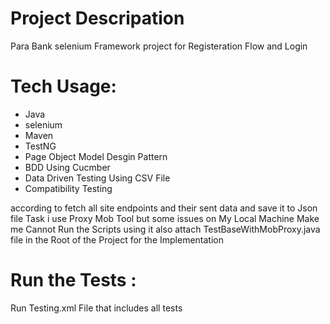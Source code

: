 # Project Descripation 
Para Bank selenium Framework project for Registeration Flow and Login 

# Tech Usage:

- Java 
- selenium
- Maven 
- TestNG 
- Page Object Model Desgin Pattern
- BDD Using Cucmber 
- Data Driven Testing Using CSV File
- Compatibility Testing 

according to fetch all site endpoints and their sent data and save it to Json  file Task  i use Proxy Mob Tool but some issues on My Local Machine Make me Cannot Run the Scripts using it
also  attach TestBaseWithMobProxy.java file in the Root of the Project for the Implementation 

# Run the Tests :
Run Testing.xml File that includes all tests
